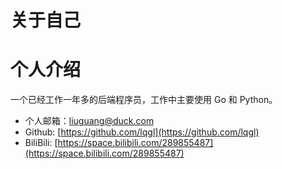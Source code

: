 # 关于自己


# 个人介绍
一个已经工作一年多的后端程序员，工作中主要使用 Go 和 Python。

- 个人邮箱：[liuguang@duck.com](liuguang@duck.com)
- Github: [https://github.com/lqgl](https://github.com/lqgl)
- BiliBili: [https://space.bilibili.com/289855487](https://space.bilibili.com/289855487)
